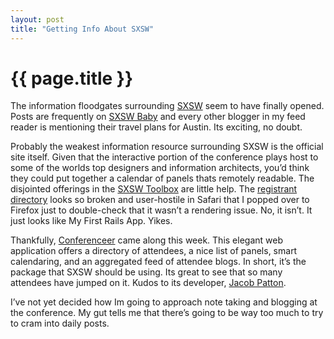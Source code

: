 ```yaml
---
layout: post
title: "Getting Info About SXSW"
---
```


{{ page.title }}
================

The information floodgates surrounding [SXSW](http://www.sxsw.com/) seem to have finally opened. Posts are frequently on [SXSW Baby](http://www.sxswbaby.com/) and every other blogger in my feed reader is mentioning their travel plans for Austin. Its exciting, no doubt.

Probably the weakest information resource surrounding SXSW is the official site itself. Given that the interactive portion of the conference plays host to some of the worlds top designers and information architects, you’d think they could put together a calendar of panels thats remotely readable. The disjointed offerings in the [SXSW Toolbox](http://2007.sxsw.com/toolbox/) are little help. The [registrant directory](http://2007.sxsw.com/toolbox/reg_directory/) looks so broken and user-hostile in Safari that I popped over to Firefox just to double-check that it wasn’t a rendering issue. No, it isn’t. It just looks like My First Rails App. Yikes.

Thankfully, [Conferenceer](http://sxsw07.conferenceer.com/) came along this week. This elegant web application offers a directory of attendees, a nice list of panels, smart calendaring, and an aggregated feed of attendee blogs. In short, it’s the package that SXSW should be using. Its great to see that so many attendees have jumped on it. Kudos to its developer, [Jacob Patton](http://sxsw07.conferenceer.com/people/jacob-patton).

I’ve not yet decided how Im going to approach note taking and blogging at the conference. My gut tells me that there’s going to be way too much to try to cram into daily posts.
